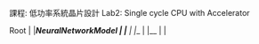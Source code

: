 課程:   低功率系統晶片設計
Lab2:   Single cycle CPU with Accelerator

Root
|
|___NeuralNetworkModel
|   |__
|   |__
|   |__
|   |